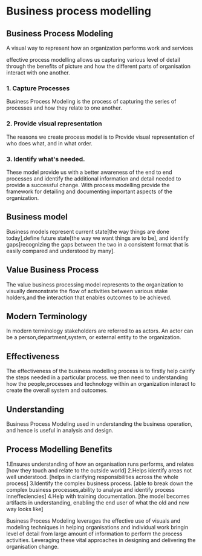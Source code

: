# Business process modelling
## Business Process Modeling
A visual way to represent how an
organization performs work and services

effective process modelling allows us capturing various level of detail through the benefits of picture and how the different parts of organisation interact with one another.

### 1. Capture Processes
Business Process Modeling is the process of capturing the series of processes and how they relate to one another.
### 2. Provide visual representation
The reasons we create process model is to Provide visual representation of who does what, and in what order.
### 3. Identify what's needed.
These model provide us with a better awareness of the end to end processes and identify the additional information and detail needed to provide a successful change.
With process modelling provide the framework for detailing and documenting important aspects of the organization.

## Business model
 Business models represent current state[the way things are done today],define future state[the way we want things are to be], and identify gaps[recognizing the gaps between the two in a consistent format that is easily compared and understood by many]. 

## Value Business Process
The value business processing model represents to the organization to visually demonstrate the flow of activities between various stake holders,and the interaction that enables outcomes to be achieved.

## Modern Terminology
In modern terminology stakeholders are referred to as actors.
An actor can be a person,department,system, or external entity to the organization.

## Effectiveness
The effectiveness of the business modelling process is to firstly help calrify the steps needed in a particular process.
we then need to understanding how the people,processes and technology within an organization interact to create the overall system and outcomes.

## Understanding
Business Process Modeling used in understanding the business operation, and hence is useful in analysis and design.


## Process Modelling Benefits

1.Ensures understanding of how an organisation runs performs, and relates
[how they touch and relate to the outside world]
2.Helps identify areas not well understood.
[helps in clarifying responsibilities across the whole process]
3.Identify the complex business process.
[able to break down the complex business processes,ability to analyse and identify process inneffeciencies]
4.Help with training documentation.
[the model becomes artifacts in understanding, enabling the end user of what the old and new way looks like]

Business Process Modeling leverages the effective use of visuals and modeling techniques in helping organisations and individual work bringin level of detail from large amount of information to perform the process activities.
Leveraging these vital approaches in designing and delivering the organisation change.

